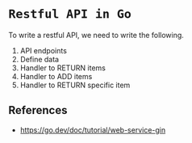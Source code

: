 # `Restful API in Go`

To write a restful API, we need to write the following.

1. API endpoints
2. Define data 
3. Handler to RETURN items
4. Handler to ADD items
5. Handler to RETURN specific item

## References

* https://go.dev/doc/tutorial/web-service-gin